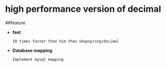  # high performance version of decimal
 
 ##feature
 - **fast**  
 
    ```10 times faster than him than shopspring/decimal```
 - **Database mapping** 
 
    ```Implement mysql mapping``` 